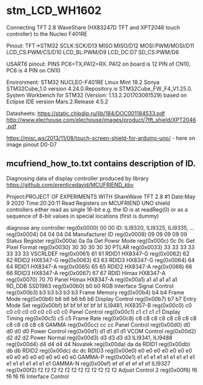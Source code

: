 # stm_LCD_WH1602
Connecting TFT 2.8 WaveShare (HX83247D TFT and XPT2046 touch controller) to the Nucleo F401RE

Pinout:
TFT->STM32
SCLK:SCK/D13
MISO:MISO/D12
MOSI:PWM/MOSI/D11
LCD_CS:PWM/CS/D10
LCD_BL:PWM/D9
LCD_DC:D7
SD_CS:PWM/D6

USART6 pinout:
PINS PC6=TX,PA12=RX. PA12 on board is 12 PIN of CN10, PC6 is 4 PIN on CN10

Environment:
STM32 NUCLEO-F401RE
Linux Mint 18.2 Sonya
STM32Cube_1.0 version 4.24.0.Repository is STM32Cube_FW_F4_V1.25.0.
System Workbench for STM32 (Version: 1.13.2.201703061529) based on Eclipse IDE version Mars.2.Release 4.5.2


Datasheets:
https://static.chipdip.ru/lib/184/DOC001184533.pdf
http://www.elechouse.com/elechouse/images/product/7tft_shield/XPT2046.pdf


https://misc.ws/2013/11/08/touch-screen-shield-for-arduino-uno/ - here on image pinout D0-D7

mcufriend_how_to.txt contains description of ID.
---
Diagnosing data of display controller produced by library https://github.com/prenticedavid/MCUFRIEND_kbv


Project:PROJECT OF EXPERIMENTS WITH ShareWave TFT 2.8 #1
 Date:May  9 2020 Time:20:20:11
Read Registers on MCUFRIEND UNO shield
controllers either read as single 16-bit
e.g. the ID is at readReg(0)
or as a sequence of 8-bit values
in special locations (first is dummy)

diagnose any controller
reg(0x0000) 00 00 ID: ILI9320, ILI9325, ILI9335, ...
reg(0x0004) 04 04 04 04 Manufacturer ID
reg(0x0009) 09 09 09 09 09 Status Register
reg(0x000a) 0a 0a Get Powsr Mode
reg(0x000c) 0c 0c Get Pixel Format
reg(0x0030) 30 30 30 30 30 PTLAR
reg(0x0033) 33 33 33 33 33 33 33 VSCRLDEF
reg(0x0061) 61 61 RDID1 HX8347-G
reg(0x0062) 62 62 RDID2 HX8347-G
reg(0x0063) 63 63 RDID3 HX8347-G
reg(0x0064) 64 64 RDID1 HX8347-A
reg(0x0065) 65 65 RDID2 HX8347-A
reg(0x0066) 66 66 RDID3 HX8347-A
reg(0x0067) 67 67 RDID Himax HX8347-A
reg(0x0070) 70 70 Panel Himax HX8347-A
reg(0x00a1) a1 a1 a1 a1 a1 RD_DDB SSD1963
reg(0x00b0) b0 b0 RGB Interface Signal Control
reg(0x00b3) b3 b3 b3 b3 b3 Frame Memory
reg(0x00b4) b4 b4 Frame Mode
reg(0x00b6) b6 b6 b6 b6 b6 Display Control
reg(0x00b7) b7 b7 Entry Mode Set
reg(0x00bf) bf bf bf bf bf bf ILI9481, HX8357-B
reg(0x00c0) c0 c0 c0 c0 c0 c0 c0 c0 c0 Panel Control
reg(0x00c1) c1 c1 c1 c1 Display Timing
reg(0x00c5) c5 c5 Frame Rate
reg(0x00c8) c8 c8 c8 c8 c8 c8 c8 c8 c8 c8 c8 c8 c8 GAMMA
reg(0x00cc) cc cc Panel Control
reg(0x00d0) d0 d0 d0 d0 Power Control
reg(0x00d1) d1 d1 d1 d1 VCOM Control
reg(0x00d2) d2 d2 d2 Power Normal
reg(0x00d3) d3 d3 d3 d3 ILI9341, ILI9488
reg(0x00d4) d4 d4 d4 d4 Novatek
reg(0x00da) da da RDID1
reg(0x00db) db db RDID2
reg(0x00dc) dc dc RDID3
reg(0x00e0) e0 e0 e0 e0 e0 e0 e0 e0 e0 e0 e0 e0 e0 e0 e0 e0 GAMMA-P
reg(0x00e1) e1 e1 e1 e1 e1 e1 e1 e1 e1 e1 e1 e1 e1 e1 e1 e1 GAMMA-N
reg(0x00ef) ef ef ef ef ef ef ILI9327
reg(0x00f2) f2 f2 f2 f2 f2 f2 f2 f2 f2 f2 f2 f2 Adjust Control 2
reg(0x00f6) f6 f6 f6 f6 Interface Control

